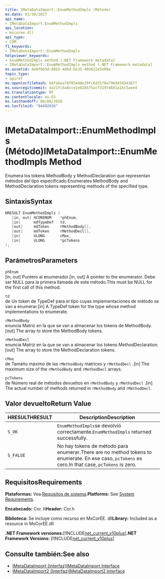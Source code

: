 ```yaml
---
title: IMetaDataImport::EnumMethodImpls (Método)
ms.date: 03/30/2017
api_name:
- IMetaDataImport.EnumMethodImpls
api_location:
- mscoree.dll
api_type:
- COM
f1_keywords:
- IMetaDataImport::EnumMethodImpls
helpviewer_keywords:
- EnumMethodImpls method [.NET Framework metadata]
- IMetaDataImport::EnumMethodImpls method [.NET Framework metadata]
ms.assetid: 4e0f865d-88b5-44bd-be35-492622e5e08e
topic_type:
- apiref
ms.openlocfilehash: b8fabea78f85448e39fc6d31f0a7969458343877
ms.sourcegitcommit: da21fc5a8cce1e028575acf31974681a1bc5aeed
ms.translationtype: MT
ms.contentlocale: es-ES
ms.lasthandoff: 06/08/2020
ms.locfileid: "84492026"
---
```

# <a name="imetadataimportenummethodimpls-method"></a><span data-ttu-id="87bb4-102">IMetaDataImport::EnumMethodImpls (Método)</span><span class="sxs-lookup"><span data-stu-id="87bb4-102">IMetaDataImport::EnumMethodImpls Method</span></span>
<span data-ttu-id="87bb4-103">Enumera los tokens MethodBody y MethodDeclaration que representan métodos del tipo especificado.</span><span class="sxs-lookup"><span data-stu-id="87bb4-103">Enumerates MethodBody and MethodDeclaration tokens representing methods of the specified type.</span></span>  
  
## <a name="syntax"></a><span data-ttu-id="87bb4-104">Sintaxis</span><span class="sxs-lookup"><span data-stu-id="87bb4-104">Syntax</span></span>  
  
```cpp  
HRESULT EnumMethodImpls (  
   [in, out] HCORENUM    *phEnum,
   [in]      mdTypeDef   td,
   [out]     mdToken     rMethodBody[],
   [out]     mdToken     rMethodDecl[],
   [in]      ULONG       cMax,
   [in]      ULONG       *pcTokens  
);  
```  
  
## <a name="parameters"></a><span data-ttu-id="87bb4-105">Parámetros</span><span class="sxs-lookup"><span data-stu-id="87bb4-105">Parameters</span></span>  
 `phEnum`  
 <span data-ttu-id="87bb4-106">[in, out] Puntero al enumerador.</span><span class="sxs-lookup"><span data-stu-id="87bb4-106">[in, out] A pointer to the enumerator.</span></span> <span data-ttu-id="87bb4-107">Debe ser NULL para la primera llamada de este método.</span><span class="sxs-lookup"><span data-stu-id="87bb4-107">This must be NULL for the first call of this method.</span></span>  
  
 `td`  
 <span data-ttu-id="87bb4-108">de Un token de TypeDef para el tipo cuyas implementaciones de método se van a enumerar.</span><span class="sxs-lookup"><span data-stu-id="87bb4-108">[in] A TypeDef token for the type whose method implementations to enumerate.</span></span>  
  
 `rMethodBody`  
 <span data-ttu-id="87bb4-109">enuncia Matriz en la que se van a almacenar los tokens de MethodBody.</span><span class="sxs-lookup"><span data-stu-id="87bb4-109">[out] The array to store the MethodBody tokens.</span></span>  
  
 `rMethodDecl`  
 <span data-ttu-id="87bb4-110">enuncia Matriz en la que se van a almacenar los tokens MethodDeclaration.</span><span class="sxs-lookup"><span data-stu-id="87bb4-110">[out] The array to store the MethodDeclaration tokens.</span></span>  
  
 `cMax`  
 <span data-ttu-id="87bb4-111">de Tamaño máximo de las `rMethodBody` matrices y `rMethodDecl` .</span><span class="sxs-lookup"><span data-stu-id="87bb4-111">[in] The maximum size of the `rMethodBody` and `rMethodDecl` arrays.</span></span>  
  
 `pcTokens`  
 <span data-ttu-id="87bb4-112">de Número real de métodos devueltos en `rMethodBody` y `rMethodDecl` .</span><span class="sxs-lookup"><span data-stu-id="87bb4-112">[in] The actual number of methods returned in `rMethodBody` and `rMethodDecl`.</span></span>  
  
## <a name="return-value"></a><span data-ttu-id="87bb4-113">Valor devuelto</span><span class="sxs-lookup"><span data-stu-id="87bb4-113">Return Value</span></span>  
  
|<span data-ttu-id="87bb4-114">HRESULT</span><span class="sxs-lookup"><span data-stu-id="87bb4-114">HRESULT</span></span>|<span data-ttu-id="87bb4-115">Description</span><span class="sxs-lookup"><span data-stu-id="87bb4-115">Description</span></span>|  
|-------------|-----------------|  
|`S_OK`|<span data-ttu-id="87bb4-116">`EnumMethodImpls`se devolvió correctamente.</span><span class="sxs-lookup"><span data-stu-id="87bb4-116">`EnumMethodImpls` returned successfully.</span></span>|  
|`S_FALSE`|<span data-ttu-id="87bb4-117">No hay tokens de método para enumerar.</span><span class="sxs-lookup"><span data-stu-id="87bb4-117">There are no method tokens to enumerate.</span></span> <span data-ttu-id="87bb4-118">En ese caso, `pcTokens` es cero.</span><span class="sxs-lookup"><span data-stu-id="87bb4-118">In that case, `pcTokens` is zero.</span></span>|  
  
## <a name="requirements"></a><span data-ttu-id="87bb4-119">Requisitos</span><span class="sxs-lookup"><span data-stu-id="87bb4-119">Requirements</span></span>  
 <span data-ttu-id="87bb4-120">**Plataformas:** Vea [Requisitos de sistema](../../get-started/system-requirements.md).</span><span class="sxs-lookup"><span data-stu-id="87bb4-120">**Platforms:** See [System Requirements](../../get-started/system-requirements.md).</span></span>  
  
 <span data-ttu-id="87bb4-121">**Encabezado:** Cor. h</span><span class="sxs-lookup"><span data-stu-id="87bb4-121">**Header:** Cor.h</span></span>  
  
 <span data-ttu-id="87bb4-122">**Biblioteca:** Se incluye como recurso en MsCorEE. dll</span><span class="sxs-lookup"><span data-stu-id="87bb4-122">**Library:** Included as a resource in MsCorEE.dll</span></span>  
  
 <span data-ttu-id="87bb4-123">**.NET Framework versiones:**[!INCLUDE[net_current_v10plus](../../../../includes/net-current-v10plus-md.md)]</span><span class="sxs-lookup"><span data-stu-id="87bb4-123">**.NET Framework Versions:** [!INCLUDE[net_current_v10plus](../../../../includes/net-current-v10plus-md.md)]</span></span>  
  
## <a name="see-also"></a><span data-ttu-id="87bb4-124">Consulte también:</span><span class="sxs-lookup"><span data-stu-id="87bb4-124">See also</span></span>

- [<span data-ttu-id="87bb4-125">IMetaDataImport (Interfaz)</span><span class="sxs-lookup"><span data-stu-id="87bb4-125">IMetaDataImport Interface</span></span>](imetadataimport-interface.md)
- [<span data-ttu-id="87bb4-126">IMetaDataImport2 (Interfaz)</span><span class="sxs-lookup"><span data-stu-id="87bb4-126">IMetaDataImport2 Interface</span></span>](imetadataimport2-interface.md)
